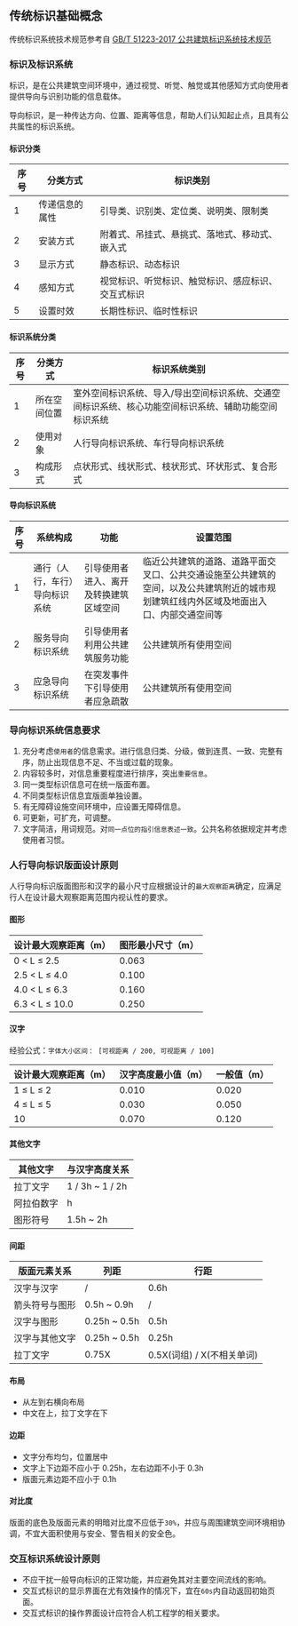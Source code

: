 ## 传统标识基础概念

传统标识系统技术规范参考自 [GB/T 51223-2017 公共建筑标识系统技术规范](https://signposs1.oss-cn-shenzhen.aliyuncs.com/docs/GBT%2051223-2017%E5%85%AC%E5%85%B1%E5%BB%BA%E7%AD%91%E6%A0%87%E8%AF%86%E7%B3%BB%E7%BB%9F%E6%8A%80%E6%9C%AF%E8%A7%84%E8%8C%83.pdf)

### 标识及标识系统

标识，是在公共建筑空间环境中，通过视觉、听觉、触觉或其他感知方式向使用者提供导向与识别功能的信息载体。

导向标识，是一种传达方向、位置、距离等信息，帮助人们认知起止点，且具有公共属性的标识系统。

#### 标识分类

| 序号 | 分类方式       | 标识类别                                           |
| ---- | -------------- | -------------------------------------------------- |
| 1    | 传递信息的属性 | 引导类、识别类、定位类、说明类、限制类             |
| 2    | 安装方式       | 附着式、吊挂式、悬挑式、落地式、移动式、嵌入式     |
| 3    | 显示方式       | 静态标识、动态标识                                 |
| 4    | 感知方式       | 视觉标识、听觉标识、触觉标识、感应标识、交互式标识 |
| 5    | 设置时效       | 长期性标识、临时性标识                             |

#### 标识系统分类

| 序号 | 分类方式     | 标识系统类别                                                                                          |
| ---- | ------------ | ----------------------------------------------------------------------------------------------------- |
| 1    | 所在空间位置 | 室外空间标识系统、导入/导出空间标识系统、交通空间标识系统、核心功能空间标识系统、辅助功能空间标识系统 |
| 2    | 使用对象     | 人行导向标识系统、车行导向标识系统                                                                    |
| 3    | 构成形式     | 点状形式、线状形式、枝状形式、环状形式、复合形式                                                      |

#### 导向标识系统

| 序号 | 系统构成                       | 功能                                   | 设置范围                                                                                                                                 |
| ---- | ------------------------------ | -------------------------------------- | ---------------------------------------------------------------------------------------------------------------------------------------- |
| 1    | 通行（人行，车行）导向标识系统 | 引导使用者进入、离开及转换建筑区域空间 | 临近公共建筑的道路、道路平面交叉口、公共交通设施至公共建筑的空间，以及公共建筑附近的城市规划建筑红线内外区域及地面出入口、内部交通空间等 |
| 2    | 服务导向标识系统               | 引导使用者利用公共建筑服务功能         | 公共建筑所有使用空间                                                                                                                     |
| 3    | 应急导向标识系统               | 在突发事件下引导使用者应急疏散         | 公共建筑所有使用空间                                                                                                                     |

### 导向标识系统信息要求

1. 充分考虑`使用者`的信息需求。进行信息归类、分级，做到连贯、一致、完整有序，防止出现信息不足、不当或过载的现象。
2. 内容较多时，对信息重要程度进行排序，突出`重要信息`。
3. 同一类型标识信息可在统一版面布置。
4. 不同类型标识信息宜版面单独设置。
5. 有无障碍设施空间环境中，应设置无障碍信息。
6. 可更新，可扩充，可调整。
7. 文字简洁，用词规范。对`同一点位的指引信息表述一致`。公共名称依据规定并考虑使用者习惯。

### 人行导向标识版面设计原则

人行导向标识版面图形和汉字的最小尺寸应根据设计的`最大观察距离`确定，应满足行人在设计最大观察距离范围内视认性的要求。

#### 图形

| 设计最大观察距离（m） | 图形最小尺寸（m） |
| --------------------- | ----------------- |
| 0 < L ≤ 2.5           | 0.063             |
| 2.5 < L ≤ 4.0         | 0.100             |
| 4.0 < L ≤ 6.3         | 0.160             |
| 6.3 < L ≤ 10.0        | 0.250             |

#### 汉字

经验公式：`字体大小区间： [可视距离 / 200, 可视距离 / 100]`

| 设计最大观察距离（m） | 汉字高度最小值（m） | 一般值（m） |
| --------------------- | ------------------- | ----------- |
| 1 ≤ L ≤ 2             | 0.010               | 0.020       |
| 4 ≤ L ≤ 5             | 0.030               | 0.050       |
| 10                    | 0.070               | 0.120       |

#### 其他文字

| 其他文字   | 与汉字高度关系  |
| ---------- | --------------- |
| 拉丁文字   | 1 / 3h ~ 1 / 2h |
| 阿拉伯数字 | h               |
| 图形符号   | 1.5h ~ 2h       |

#### 间距

| 版面元素关系   | 列距         | 行距                       |
| -------------- | ------------ | -------------------------- |
| 汉字与汉字     | /            | 0.6h                       |
| 箭头符号与图形 | 0.5h ~ 0.9h  | /                          |
| 汉字与图形     | 0.25h ~ 0.5h | 0.5h                       |
| 汉字与其他文字 | 0.25h ~ 0.5h | 0.25h                      |
| 拉丁文字       | 0.75X        | 0.5X(词组) / X(不相关单词) |

#### 布局

- 从左到右横向布局
- 中文在上，拉丁文字在下

#### 边距

- 文字分布均匀，位置居中
- 文字上下边距不应小于 0.25h，左右边距不小于 0.3h
- 版面元素边距不应小于 0.1h

#### 对比度

版面的底色及版面元素的明暗对比度不应低于`30%`，并应与周围建筑空间环境相协调，不宜大面积使用与安全、警告相关的安全色。

### 交互标识系统设计原则

- 不应干扰一般导向标识的正常功能，并应避免其对主要空间流线的影响。
- 交互式标识的显示界面在尤有效操作的情况下，宜在`60s`内自动返回初始页面。
- 交互式标识的操作界面设计应符合人机工程学的相关要求。
